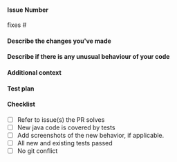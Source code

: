 #### Issue Number
fixes #
<!-- Please Mention the issue number as #(Issue Number) Example: #5 -->

#### Describe the changes you've made

<!-- A clear and concise description of what you have done to successfully close the issue.
Any new files? or anything you feel to let us know! -->

#### Describe if there is any unusual behaviour of your code <!-- Write `NA` if there isn't -->

<!-- A clear and concise description of it. -->

#### Additional context <!-- OPTIONAL -->

<!-- Add any other context or screenshots about the feature request here -->

#### Test plan <!-- OPTIONAL -->

<!-- A good test plan should give instructions that someone else can easily follow.
How someone can test your code? -->

#### Checklist

<!-- To tick a checkbox, replace the whitespace by the letter 'x' such as: [x] -->

- [ ] Refer to issue(s) the PR solves
- [ ] New java code is covered by tests
- [ ] Add screenshots of the new behavior, if applicable.
- [ ] All new and existing tests passed
- [ ] No git conflict